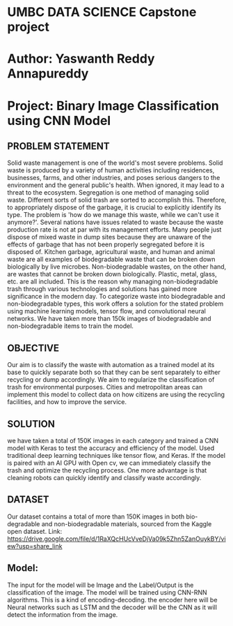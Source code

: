 # UMBC DATA SCIENCE Capstone project

# Author: Yaswanth Reddy Annapureddy

# Project: Binary Image Classification using CNN Model

## PROBLEM STATEMENT
Solid waste management is one of the world's most severe problems. Solid waste is produced by a variety of human activities including residences, businesses, farms, and other industries, and poses serious dangers to the environment and the general public's health. When ignored, it may lead to a threat to the ecosystem. Segregation is one method of managing solid waste. Different sorts of solid trash are sorted to accomplish this. Therefore, to appropriately dispose of the garbage, it is crucial to explicitly identify its type. The problem is 'how do we manage this waste, while we can't use it anymore?'. Several nations have issues related to waste because the waste production rate is not at par with its management efforts. Many people just dispose of mixed waste in dump sites because they are unaware of the effects of garbage that has not been properly segregated before it is disposed of. Kitchen garbage, agricultural waste, and human and animal waste are all examples of biodegradable waste that can be broken down biologically by live microbes. Non-biodegradable wastes, on the other hand, are wastes that cannot be broken down biologically. Plastic, metal, glass, etc. are all included. This is the reason why managing non-biodegradable trash through various technologies and solutions has gained more significance in the modern day. To categorize waste into biodegradable and non-biodegradable types, this work offers a solution for the stated problem using machine learning models, tensor flow, and convolutional neural networks. We have taken more than 150k images of biodegradable and non-biodegradable items to train the model.

## OBJECTIVE
Our aim is to classify the waste with automation as a trained model at its base to quickly separate both so that they can be sent separately to either recycling or dump accordingly.
We aim to regularize the classification of trash for environmental purposes.
Cities and metropolitan areas can implement this model to collect data on how citizens are using the recycling facilities, and how to improve the service.

## SOLUTION
we have taken a total of 150K images in each category and trained a CNN model with Keras to test the accuracy and efficiency of the model.
Used traditional deep learning techniques like tensor flow, and Keras.
If the model is paired with an AI GPU with Open cv, we can immediately classify the trash and optimize the recycling process.
One more advantage is that cleaning robots can quickly identify and classify waste accordingly.

## DATASET
Our dataset contains a total of more than 150K images in both bio-degradable and non-biodegradable materials, sourced from the Kaggle open dataset. Link: https://drive.google.com/file/d/1RaXQcHUcVveDjVa09k5Zhn5ZanOuykBY/view?usp=share_link

## Model:
The input for the model will be Image and the Label/Output is the classification of the image. The model will be trained using CNN-RNN algorithms. This is a kind of encoding-decoding. the encoder here will be Neural networks such as LSTM and the decoder will be the CNN as it will detect the information from the image.

